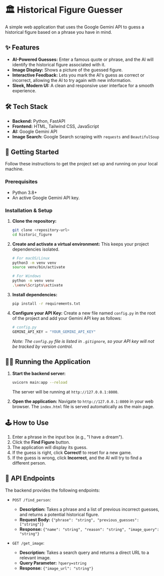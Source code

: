 # 🏛️ Historical Figure Guesser

A simple web application that uses the Google Gemini API to guess a historical figure based on a phrase you have in mind.

## ✨ Features

- **AI-Powered Guesses:** Enter a famous quote or phrase, and the AI will identify the historical figure associated with it.
- **Image Display:** Shows a picture of the guessed figure.
- **Interactive Feedback:** Lets you mark the AI's guess as correct or incorrect, allowing the AI to try again with new information.
- **Sleek, Modern UI:** A clean and responsive user interface for a smooth experience.

## 🛠️ Tech Stack

- **Backend:** Python, FastAPI
- **Frontend:** HTML, Tailwind CSS, JavaScript
- **AI:** Google Gemini API
- **Image Search:** Google Search scraping with `requests` and `BeautifulSoup`

## 🚀 Getting Started

Follow these instructions to get the project set up and running on your local machine.

### Prerequisites

- Python 3.8+
- An active Google Gemini API key.

### Installation & Setup

1.  **Clone the repository:**
    ```bash
    git clone <repository-url>
    cd historic_figure
    ```

2.  **Create and activate a virtual environment:**
    This keeps your project dependencies isolated.

    ```bash
    # For macOS/Linux
    python3 -m venv venv
    source venv/bin/activate

    # For Windows
    python -m venv venv
    .\venv\Scripts\activate
    ```

3.  **Install dependencies:**
    ```bash
    pip install -r requirements.txt
    ```

4.  **Configure your API Key:**
    Create a new file named `config.py` in the root of the project and add your Gemini API key as follows:

    ```python
    # config.py
    GEMINI_API_KEY = "YOUR_GEMINI_API_KEY"
    ```
    *Note: The `config.py` file is listed in `.gitignore`, so your API key will not be tracked by version control.*

## 🏃‍♀️ Running the Application

1.  **Start the backend server:**
    ```bash
    uvicorn main:app --reload
    ```
    The server will be running at `http://127.0.0.1:8000`.

2.  **Open the application:**
    Navigate to `http://127.0.0.1:8000` in your web browser. The `index.html` file is served automatically as the main page.

## 🕹️ How to Use

1.  Enter a phrase in the input box (e.g., "I have a dream").
2.  Click the **Find Figure** button.
3.  The application will display its guess.
4.  If the guess is right, click **Correct!** to reset for a new game.
5.  If the guess is wrong, click **Incorrect**, and the AI will try to find a different person.

## 🔗 API Endpoints

The backend provides the following endpoints:

- `POST /find_person`:
  - **Description:** Takes a phrase and a list of previous incorrect guesses, and returns a potential historical figure.
  - **Request Body:** `{"phrase": "string", "previous_guesses": ["string"]}`
  - **Response:** `{"name": "string", "reason": "string", "image_query": "string"}`

- `GET /get_image`:
  - **Description:** Takes a search query and returns a direct URL to a relevant image.
  - **Query Parameter:** `?query=string`
  - **Response:** `{"image_url": "string"}`
